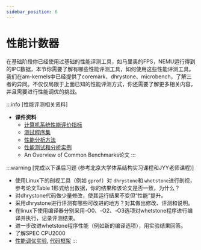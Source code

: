 ```yaml
---
sidebar_position: 6
---
```

# 性能计数器

在基础阶段你已经使用过基础的性能评测工具，如马里奥的FPS，NEMU运行得到的IPC数据，本节你需要了解有哪些性能评测工具，如何使用这些性能评测工具。我们在am-kernels中已经提供了coremark、dhrystone、microbench，了解三者的异同。不仅仅局限于上面已知的性能评测方式，你还需要了解更多相关内容，并且需要进行性能调优的挑战。

:::info
[性能评测相关资料]
* **课件资料**
  * [计算机系统性能评价指标](https://foxsen.github.io/archbase/%E8%AE%A1%E7%AE%97%E6%9C%BA%E7%B3%BB%E7%BB%9F%E6%80%A7%E8%83%BD%E8%AF%84%E4%BB%B7%E4%B8%8E%E6%80%A7%E8%83%BD%E5%88%86%E6%9E%90.html#%E6%B5%8B%E8%AF%95%E7%A8%8B%E5%BA%8F%E9%9B%86)
  * [测试程序集](https://foxsen.github.io/archbase/%E8%AE%A1%E7%AE%97%E6%9C%BA%E7%B3%BB%E7%BB%9F%E6%80%A7%E8%83%BD%E8%AF%84%E4%BB%B7%E4%B8%8E%E6%80%A7%E8%83%BD%E5%88%86%E6%9E%90.html#%E6%B5%8B%E8%AF%95%E7%A8%8B%E5%BA%8F%E9%9B%86)
  * [性能分析方法](https://foxsen.github.io/archbase/%E8%AE%A1%E7%AE%97%E6%9C%BA%E7%B3%BB%E7%BB%9F%E6%80%A7%E8%83%BD%E8%AF%84%E4%BB%B7%E4%B8%8E%E6%80%A7%E8%83%BD%E5%88%86%E6%9E%90.html#%E6%80%A7%E8%83%BD%E5%88%86%E6%9E%90%E6%96%B9%E6%B3%95)
  * [性能测试和分析实例](https://foxsen.github.io/archbase/%E8%AE%A1%E7%AE%97%E6%9C%BA%E7%B3%BB%E7%BB%9F%E6%80%A7%E8%83%BD%E8%AF%84%E4%BB%B7%E4%B8%8E%E6%80%A7%E8%83%BD%E5%88%86%E6%9E%90.html#%E6%80%A7%E8%83%BD%E6%B5%8B%E8%AF%95%E5%92%8C%E5%88%86%E6%9E%90%E5%AE%9E%E4%BE%8B)
  * An Overview of Common Benchmarks论文
:::

:::warning
[完成以下课后习题  (参考北京大学体系结构实习课程和JYY老师课程)]
* 使用Linux下的剖视工具（例如 `gprof`）对 `dhrystone`和 `whetstone`进行剖视，参考论文Table 1形式给出数据，你的结果和该论文是否一致，为什么？
* 对dhrystone代码做少量修改，使其运行结果不变但“性能”提升。
* 采用dhrystone进行评测有哪些可改进的地方？对其做出修改、评测和说明。
* 在linux下使用编译器分别采用-O0、-O2、-O3选项对whetstone程序进行编译并执行，记录评测结果。
* 进一步改进whetstone程序性能（例如新的编译选项），用实验结果回答。
* 了解SPEC CPU2000
* [性能调优实验](http://jyywiki.cn/ICS/2021/labs/Lab3), [代码框架](https://github.com/NJU-ProjectN/ics-workbench/tree/lab3/perftune)
:::
